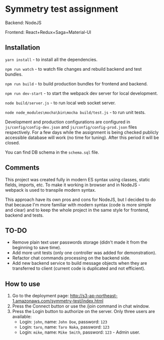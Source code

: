 # Symmetry test assignment

Backend: NodeJS

Frontend: React+Redux+Saga+Material-UI

## Installation

`yarn install` - to install all the dependencies.

`npm run watch` - to watch file changes and rebuild backend and test bundles.

`npm run build` - to build production bundles for frontend and backend.

`npm run dev-start` - to start the webpack dev server for local development.

`node build/server.js` - to run local web socket server.

`node node_modules\mocha\bin\mocha build/test.js` - to run unit tests.

Development and production configurations are configured in `js/config/config-dev.json` and `js/config/config-prod.json` 
files respectively. For a few days while the assignment is being checked publicly accessible database will work (no time 
for tuning). After this period it will be closed.

You can find DB schema in the `schema.sql` file.

## Comments

This project was created fully in modern ES syntax using classes, static fields, imports, etc. To make it working in 
browser and in NodeJS - webpack is used to transpile modern syntax. 

This approach have its own pros and cons for NodeJS, but I decided to do that because I'm more familiar with
modern syntax (code is more simple and clear) and to keep the whole project in the same style for frontend, 
backend and tests.

## TO-DO

- Remove plain text user passwords storage (didn't made it from the beginning to save time).
- Add more unit tests (only one controller was added for demonstration).
- Refactor chat commands processing on the backend side.
- Add new backend service to build message objects when they are transferred to client (current code is duplicated and 
not efficient).

## How to use

1. Go to the deployment page: http://s3-ap-northeast-1.amazonaws.com/symmetry-test/index.html
2. Press the Connect button or use the /join command in chat window.
3. Press the Login button to authorize on the server. Only three users are available:
   - Login: `john`, name: `John Doe`, password: `123` 
   - Login: `taro`, name: `Taro Naka`, password: `123` 
   - Login: `mike`, name: `Mike Smith`, password: `123` - Admin user.
